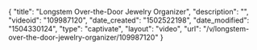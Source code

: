 {
    "title": "Longstem Over-the-Door Jewelry Organizer",
    "description": "",
    "videoid": "109987120",
    "date_created": "1502522198",
    "date_modified": "1504330124",
    "type": "captivate",
    "layout": "video",
    "url": "\/v\/longstem-over-the-door-jewelry-organizer\/109987120"
}